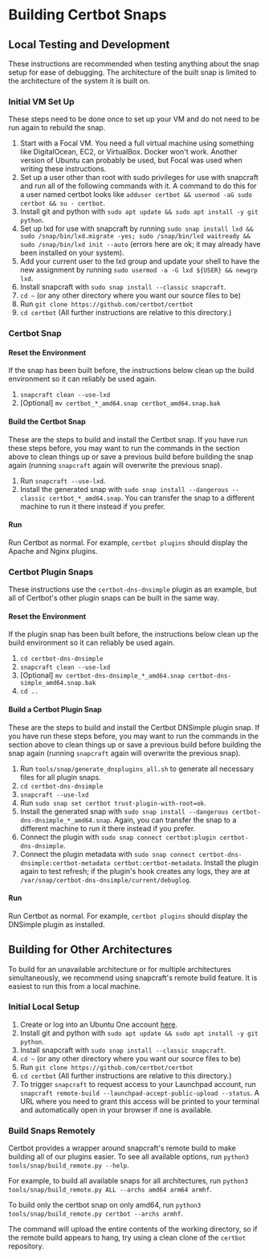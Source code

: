 # Building Certbot Snaps

## Local Testing and Development

These instructions are recommended when testing anything about the snap setup for ease of debugging.
The architecture of the built snap is limited to the architecture of the system it is built on.

### Initial VM Set Up

These steps need to be done once to set up your VM and do not need to be run again to rebuild the snap.

 1. Start with a Focal VM. You need a full virtual machine using something like DigitalOcean, EC2, or VirtualBox. Docker won't work. Another version of Ubuntu can probably be used, but Focal was used when writing these instructions.
 2. Set up a user other than root with sudo privileges for use with snapcraft and run all of the following commands with it. A command to do this for a user named certbot looks like `adduser certbot && usermod -aG sudo certbot && su - certbot`.
 3. Install git and python with `sudo apt update && sudo apt install -y git python`.
 4. Set up lxd for use with snapcraft by running `sudo snap install lxd && sudo /snap/bin/lxd.migrate -yes; sudo /snap/bin/lxd waitready && sudo /snap/bin/lxd init --auto` (errors here are ok; it may already
 have been installed on your system).
 5. Add your current user to the lxd group and update your shell to have the new assignment by running `sudo usermod -a -G lxd ${USER} && newgrp lxd`.
 6. Install snapcraft with `sudo snap install --classic snapcraft`.
 7. `cd ~` (or any other directory where you want our source files to be)
 8. Run `git clone https://github.com/certbot/certbot`
 9. `cd certbot` (All further instructions are relative to this directory.)

### Certbot Snap

#### Reset the Environment

If the snap has been built before, the instructions below clean up the build environment so it can reliably be used again.

 1. `snapcraft clean --use-lxd`
 2. [Optional] `mv certbot_*_amd64.snap certbot_amd64.snap.bak`

#### Build the Certbot Snap

These are the steps to build and install the Certbot snap. If you have run these steps before, you may want to run the commands in the section above to clean things up or save a previous build before building the snap again (running `snapcraft` again will overwrite the previous snap).

 1. Run `snapcraft --use-lxd`.
 2. Install the generated snap with `sudo snap install --dangerous --classic certbot_*_amd64.snap`. You can transfer the snap to a different machine to run it there instead if you prefer.

#### Run

Run Certbot as normal. For example, `certbot plugins` should display the Apache and Nginx plugins.

### Certbot Plugin Snaps

These instructions use the `certbot-dns-dnsimple` plugin as an example, but all of Certbot's other plugin snaps can be built in the same way.

#### Reset the Environment

If the plugin snap has been built before, the instructions below clean up the build environment so it can reliably be used again.

 1. `cd certbot-dns-dnsimple`
 2. `snapcraft clean --use-lxd`
 3. [Optional] `mv certbot-dns-dnsimple_*_amd64.snap certbot-dns-simple_amd64.snap.bak`
 4. `cd ..`

#### Build a Certbot Plugin Snap

These are the steps to build and install the Certbot DNSimple plugin snap. If you have run these steps before, you may want to run the commands in the section above to clean things up or save a previous build before building the snap again (running `snapcraft` again will overwrite the previous snap).

 1. Run `tools/snap/generate_dnsplugins_all.sh` to generate all necessary files for all plugin snaps.
 2. `cd certbot-dns-dnsimple`
 3. `snapcraft --use-lxd`
 4. Run `sudo snap set certbot trust-plugin-with-root=ok`.
 5. Install the generated snap with `sudo snap install --dangerous certbot-dns-dnsimple_*_amd64.snap`. Again, you can transfer the snap to a different machine to run it there instead if you prefer.
 6. Connect the plugin with `sudo snap connect certbot:plugin certbot-dns-dnsimple`.
 7. Connect the plugin metadata with `sudo snap connect certbot-dns-dnsimple:certbot-metadata certbot:certbot-metadata`. Install the plugin again to test refresh; if the plugin's hook creates any logs, they are at `/var/snap/certbot-dns-dnsimple/current/debuglog`.

#### Run

Run Certbot as normal. For example, `certbot plugins` should display the DNSimple plugin as installed.

## Building for Other Architectures

To build for an unavailable architecture or for multiple architectures simultaneously, we recommend using snapcraft's remote build feature.
It is easiest to run this from a local machine.

### Initial Local Setup

 1. Create or log into an Ubuntu One account [here](https://login.launchpad.net/).
 2. Install git and python with `sudo apt update && sudo apt install -y git python`.
 3. Install snapcraft with `sudo snap install --classic snapcraft`.
 4. `cd ~` (or any other directory where you want our source files to be)
 5. Run `git clone https://github.com/certbot/certbot`
 6. `cd certbot` (All further instructions are relative to this directory.)
 7. To trigger `snapcraft` to request access to your Launchpad account, run
    `snapcraft remote-build --launchpad-accept-public-upload --status`. A URL where you need
    to grant this access will be printed to your terminal and automatically open in your browser
    if one is available.

### Build Snaps Remotely

Certbot provides a wrapper around snapcraft's remote build to make building all of our plugins easier. To see all available
options, run `python3 tools/snap/build_remote.py --help`.

For example, to build all available snaps for all architectures, run `python3 tools/snap/build_remote.py ALL --archs amd64 arm64 armhf`.

To build only the certbot snap on only amd64, run `python3 tools/snap/build_remote.py certbot --archs armhf`.

The command will upload the entire contents of the working directory, so if the remote build
appears to hang, try using a clean clone of the `certbot` repository.
